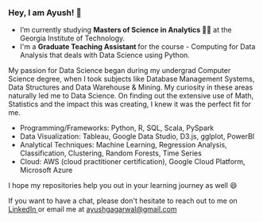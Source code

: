 ### Hey, I am Ayush! 👋

- I’m currently studying <strong> Masters of Science in Analytics </strong> 👨‍🎓 at the Georgia Institute of Technology.
- I'm a <strong> Graduate Teaching Assistant </strong> for the course - Computing for Data Analysis that deals with Data Science using Python.

My passion for Data Science began during my undergrad Computer Science degree, when I took subjects like Database Management Systems, Data Structures and Data Warehouse & Mining. My curiosity in these areas naturally led me to Data Science. On finding out the extensive use of Math, Statistics and the impact this was creating, I knew it was the perfect fit for me.

- Programming/Frameworks: Python, R, SQL, Scala, PySpark
- Data Visualization: Tableau, Google Data Studio, D3.js, gglplot, PowerBI
- Analytical Techniques: Machine Learning, Regression Analysis, Classification, Clustering, Random Forests, Time Series
- Cloud: AWS (cloud practitioner certification), Google Cloud Platform, Microsoft Azure

I hope my repositories help you out in your learning journey as well 😄

If you want to have a chat, please don't hesitate to reach out to me on <a href="https://www.linkedin.com/in/ayushgagarwal/"> LinkedIn </a> or email me at ayushgagarwal@gmail.com

<!--
**ayushgagarwal/ayushgagarwal** is a ✨ _special_ ✨ repository because its `README.md` (this file) appears on your GitHub profile.

Here are some ideas to get you started:

- 🔭 I’m currently working on ...
- 🌱 I’m currently learning ...
- 👯 I’m looking to collaborate on ...
- 🤔 I’m looking for help with ...
- 💬 Ask me about ...
- 📫 How to reach me: ...
- 😄 Pronouns: ...
- ⚡ Fun fact: ...
-->
